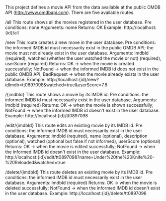 This project defines a movie API from the data available at the public OMDB API (http://www.omdbapi.com).
There are five available routes.

/all
This route shows all the movies registered in the user database.
Pre conditions: none
Arguments: nome
Returns:	OK
Example: http://localhost:{id}/all


/new
This route creates a new move in the user database.
Pre conditions: the informed IMDB id must necessarily exist in the public OMDB API;
				the movie must not already exist in the user database.
Arguments: ImdbId (required), watched (whether the user watched the movie or not) (required), userScore (required)
Returns:	OK -> when the movie is created successfully; 
			NotFound -> when the informed IMDB id does not exist in the public OMDB API;
			BadRequest -> when the movie already exists in the user database.
Example: http://localhost:{id}/new?idImdb=tt0897098&watched=true&userScore=7.8

/{imdbId}
This route shows a movie by its IMDB id.
Pre conditions: the informed IMDB id must necessarily exist in the user database.
Arguments: ImdbId (required)
Returns:	OK -> when the movie is shown successfully;
			NotFound -> when the informed IMDB id doesn't exist in the user database.
Example: http://localhost:{id}/tt0897098


/edit/{imdbId}
This route edits an existing movie by its IMDB id.
Pre conditions: the informed IMDB id must necessarily exist in the user database.
Arguments: ImdbId (required), name (optional), description (optional), watched (optional but false if not informed), userScore (optional)
Returns:	OK -> when the movie is edited successfully;
			NotFound -> when the informed IMDB id doesn't exist in the user database.
Example: http://localhost:{id}/edit/tt0897098?name=Under%20the%20Knife%20-%20Reloaded&watched=true
		
		
/delete/{imdbId}
This route deletes an existing movie by its IMDB id.
Pre conditions: the informed IMDB id must necessarily exist in the user database.
Arguments: ImdbId (required)
Returns:	OK -> when the movie is deleted successfully;
			NotFound -> when the informed IMDB id doesn't exist in the user database.
Example: http://localhost:{id}/delete/tt0897098
